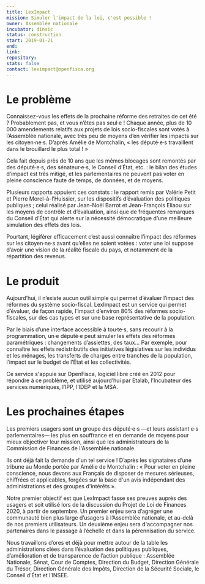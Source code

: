 ```yaml
---
title: LexImpact
mission: Simuler l'impact de la loi, c'est possible !
owner: Assemblée nationale
incubator: dinsic
status: construction
start: 2019-01-21
end:
link:
repository:
stats: false
contact: leximpact@openfisca.org
---
```


# Le problème

Connaissez-vous les effets de la prochaine réforme des retraites de cet été ? Probablement pas, et vous n’êtes pas seul·e ! Chaque année, plus de 10 000 amendements relatifs aux projets de lois socio-fiscales sont votés à l’Assemblée nationale, avec très peu de moyens d’en vérifier les impacts sur les citoyen·ne·s. D’après Amélie de Montchalin, « les député·e·s travaillent dans le brouillard le plus total ! »

Cela fait depuis près de 10 ans que les mêmes blocages sont remontés par des député·e·s, des sénateur·e·s, le Conseil d’État, etc. : le bilan des études d’impact est très mitigé, et les parlementaires ne peuvent pas voter en pleine conscience faute de temps, de données, et de moyens.

Plusieurs rapports appuient ces constats : le rapport remis par Valérie Petit et Pierre Morel-à-l’Huissier, sur les dispositifs d’évaluation des politiques publiques ; celui réalisé par Jean-Noël Barrot et Jean-François Eliaou sur les moyens de contrôle et d’évaluation, ainsi que de fréquentes remarques du Conseil d’État qui alerte sur la nécessité démocratique d’une meilleure simulation des effets des lois.

Pourtant, légiférer efficacement c’est aussi connaître l’impact des réformes sur les citoyen·ne·s avant qu’elles ne soient votées : voter une loi suppose d’avoir une vision de la réalité fiscale du pays, et notamment de la répartition des revenus.

# Le produit

Aujourd’hui, il n’existe aucun outil simple qui permet d’évaluer l’impact des réformes du système socio-fiscal. LexImpact est un service qui permet d’évaluer, de façon rapide, l’impact d’environ 80% des réformes socio-fiscales, sur des cas types et sur une base représentative de la population.

Par le biais d’une interface accessible à tou·te·s, sans recourir à la programmation, un·e député·e peut simuler les effets des réformes paramétriques : changements d’assiettes, des taux… Par exemple, pour connaître les effets redistributifs des initiatives législatives sur les individus et les ménages, les transferts de charges entre tranches de la population, l’impact sur le budget de l’État et les collectivités.

Ce service s'appuie sur OpenFisca, logiciel libre créé en 2012 pour répondre à ce problème, et utilisé aujourd’hui par Etalab, l’Incubateur des services numériques, l’IPP, l’IDEP et la MSA.

# Les prochaines étapes

Les premiers usagers sont un groupe des député·e·s —et leurs assistant·e·s parlementaires— les plus en souffrance et en demande de moyens pour mieux objectiver leur mission, ainsi que les administrateurs de la Commission de Finances de l'Assemblée nationale.

Ils ont déjà fait la demande d'un tel service ! D’après les signataires d’une tribune au Monde portée par Amélie de Montchalin : « Pour voter en pleine conscience, nous devons aux Français de disposer de mesures sérieuses, chiffrées et applicables, forgées sur la base d'un avis indépendant des administrations et des groupes d'intérêts ».

Notre premier objectif est que LexImpact fasse ses preuves auprès des usagers et soit utilisé lors de la discussion du Projet de Loi de Finances 2020, à partir de septembre. Un premier enjeu sera d’agréger une communauté bien plus large d’usagers à l’Assemblée nationale, et au-delà de nos premiers utilisateurs. Un deuxième enjeu sera d'accompagner nos partenaires dans le passage à l’échelle et dans la pérennisation du service.

Nous travaillons d’ores et déjà pour mettre autour de la table les administrations clées dans l’évaluation des politiques publiques, d’amélioration et de transparence de l’action publique : Assemblée Nationale, Sénat, Cour de Comptes, Direction du Budget, Direction Générale du Trésor, Direction Générale des Impôts, Direction de la Sécurité Sociale, le Conseil d’État et l’INSEE.

